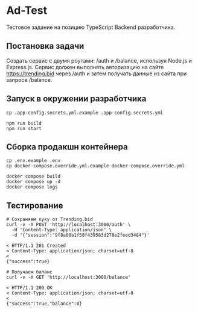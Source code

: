 Ad-Test
=======

Тестовое задание на позицию TypeScript Backend разработчика.

Постановка задачи
-----------------

Создать сервис с двумя роутами: /auth и /balance, используя Node.js и Express.js.
Сервис должен выполнять авторизацию на сайте https://trending.bid через /auth и затем
получать данные из сайта при запросе /balance.

Запуск в окружении разработчика
-------------------------------

```
cp .app-config.secrets.yml.example .app-config.secrets.yml

npm run build
npm run start
```

Сборка продакшн контейнера
--------------------------

```
cp .env.example .env
cp docker-compose.override.yml.example docker-compose.override.yml

docker compose build
docker compose up -d
docker compose logs
```

Тестирование
------------

```
# Сохраняем куку от Trending.bid
curl -v -X POST 'http://localhost:3000/auth' \
  -H 'Content-Type: application/json' \
  -d '{"session":"9f8a00a1f58f439583d278e2feed3484"}'

< HTTP/1.1 201 Created
< Content-Type: application/json; charset=utf-8
< 
{"success":true}

# Получаем баланс
curl -v -X GET 'http://localhost:3000/balance'

< HTTP/1.1 200 OK
< Content-Type: application/json; charset=utf-8
< 
{"success":true,"balance":0}

```

